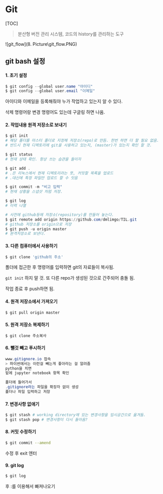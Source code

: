 # Git

[TOC]

> 분산형 버전 관리 시스템, 코드의 history를 관리하는 도구

![git_flow](8. Picture\git_flow.PNG)



## git bash 설정

#### 1. 초기 설정

```powershell
$ git config --global user.name "아이디"
$ git config --global user.email "이메일"
```

아이디와 이메일을 등록해줘야 누가 작업하고 있는지 알 수 있다.

삭제 명령어랑 변경 명령어도 있는데 구글링 하면 나옴.



#### 2. 작업내용 원격 저장소로 보내기

```powershell
$ git init 
# 해당 폴더를 마스터 폴더로 지정해 저장소(repo)로 만듬. 한번 하면 더 할 필요 없음.
# 반드시 현재 디렉토리에 git을 사용하고 있는지, (master)가 있는지 확인 할 것.
```

```powershell
$ git status		
# 현재 상태 확인. 항상 쓰는 습관을 들이자
```

```powershell
$ git add . 		
# .은 리눅스에서 현재 디렉토리라는 뜻, 커밋할 목록을 업로드
# .대신에 특정 파일만 업로드 할 수 잇음
```

```powershell
$ git commit -m "비고 입력" 	
# 현재 상황을 스냅샷 처럼 저장.
```

```powershell
$ git log 
# 이력 나열
```

```powershell
# 사전에 github등에 저장소(repository)를 만들어 놓는다.
$ git remote add origin https://github.com/dmlimgo/TIL.git
# github 저장소를 origin으로 저장
$ git push -u origin master
# 원격저장소로 보낸다.
```



#### 3. 다른 컴퓨터에서 사용하기

```powershell
$ git clone 'github의 주소'
```

폴더에 접근한 후 명령어를 입력하면 git의 자료들이 복사됨.

`git init` 하지 말 것. 또 다른 repo가 생성된 것으로 간주되어 충돌 됨.

작업 종료 후 push하면 됨.



#### 4. 원격 저장소에서 가져오기

```powershell
$ git pull origin master
```



#### 5. 원격 저장소 복제하기

```powershell
$ git clone 주소복사
```



#### 6. 뺄것 빼고 푸시하기

```powershell
www.gitignore.io 접속
> 파이썬에서는 이런걸 빼는게 좋아라는 걸 알려줌
python을 치면
밑에 jupyter notebook 항목 확인
```

```powershell
폴더에 들어가서
.gitignore라는 파일을 확장자 없이 생성
폴더나 파일 입력하고 저장
```



#### 7. 변경사항 없애기

```powershell
$ git stash # working directory에 있는 변경사항을 임시공간으로 옮겨둠.
$ git stash pop # 변경사항이 다시 돌아옴?
```



#### 8. 커밋 수정하기

```bash
$ git commit --amend
```

수정 후 exit 엔터



#### 9. git log

```bash
$ git log
```

후 :를 이용해서 빠져나오기
